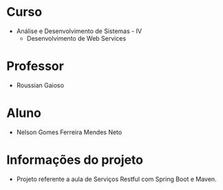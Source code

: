 # Curso
- Análise e Desenvolvimento de Sistemas - IV
    * Desenvolvimento de Web Services

# Professor
- Roussian Gaioso

# Aluno
 - Nelson Gomes Ferreira Mendes Neto

# Informações do projeto
 - Projeto referente a aula de Serviços Restful com Spring Boot e Maven.